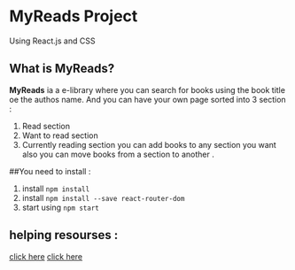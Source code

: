 # MyReads Project
Using React.js and CSS

## What is MyReads?
**MyReads** ia a e-library where you can search for books using the book title oe the authos name.
And you can have your own page sorted into 3 section :
1. Read section
2. Want to read section
3. Currently reading section
you can add books to any section you want also you can move books from a section to another .

##You need to install :

1. install `npm install`
2. install `npm install --save react-router-dom`
3. start using `npm start`

## helping resourses : 
[click here](https://reactjs.org/)
[click here](https://www.w3schools.com/REACT/DEFAULT.ASP)
